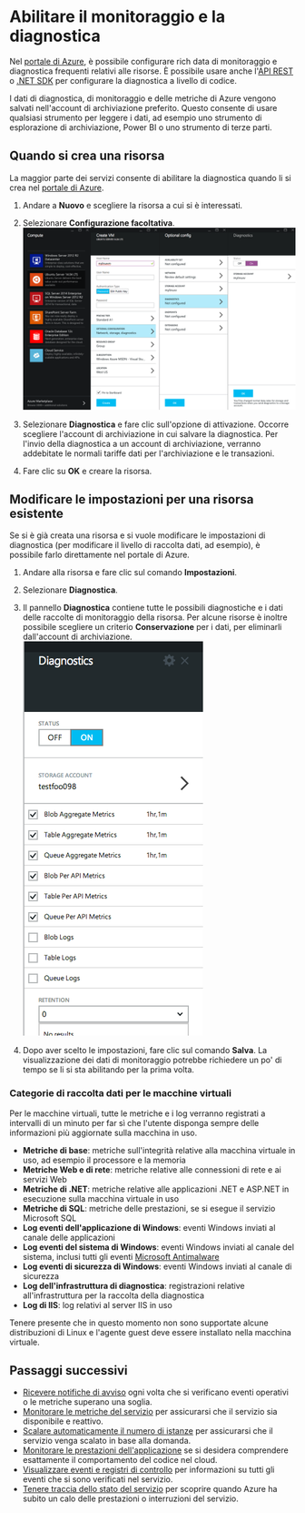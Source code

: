 <properties 
	pageTitle="Abilitare il monitoraggio e la diagnostica" 
	description="Informazioni su come configurare la diagnostica per le risorse in Azure." 
	authors="stepsic-microsoft-com" 
	manager="ronmart" 
	editor="" 
	services="azure-portal" 
	documentationCenter="na"/>

<tags 
	ms.service="azure-portal" 
	ms.workload="na" 
	ms.tgt_pltfrm="na" 
	ms.devlang="na" 
	ms.topic="article" 
	ms.date="09/08/2015" 
	ms.author="stepsic"/>

# Abilitare il monitoraggio e la diagnostica

Nel [portale di Azure](http://portal.azure.com), è possibile configurare rich data di monitoraggio e diagnostica frequenti relativi alle risorse. È possibile usare anche l'[API REST](https://msdn.microsoft.com/library/azure/dn931932.aspx) o [.NET SDK](https://www.nuget.org/packages/Microsoft.Azure.Insights/) per configurare la diagnostica a livello di codice.

I dati di diagnostica, di monitoraggio e delle metriche di Azure vengono salvati nell'account di archiviazione preferito. Questo consente di usare qualsiasi strumento per leggere i dati, ad esempio uno strumento di esplorazione di archiviazione, Power BI o uno strumento di terze parti.

## Quando si crea una risorsa

La maggior parte dei servizi consente di abilitare la diagnostica quando li si crea nel [portale di Azure](http://portal.azure.com).

1. Andare a **Nuovo** e scegliere la risorsa a cui si è interessati. 

2. Selezionare **Configurazione facoltativa**. ![Pannello Diagnostica](./media/insights-how-to-use-diagnostics/Insights_CreateTime.png)

3. Selezionare **Diagnostica** e fare clic sull'opzione di attivazione. Occorre scegliere l'account di archiviazione in cui salvare la diagnostica. Per l'invio della diagnostica a un account di archiviazione, verranno addebitate le normali tariffe dati per l'archiviazione e le transazioni.

4. Fare clic su **OK** e creare la risorsa.

## Modificare le impostazioni per una risorsa esistente

Se si è già creata una risorsa e si vuole modificare le impostazioni di diagnostica (per modificare il livello di raccolta dati, ad esempio), è possibile farlo direttamente nel portale di Azure.

1. Andare alla risorsa e fare clic sul comando **Impostazioni**.

2. Selezionare **Diagnostica**.

3. Il pannello **Diagnostica** contiene tutte le possibili diagnostiche e i dati delle raccolte di monitoraggio della risorsa. Per alcune risorse è inoltre possibile scegliere un criterio **Conservazione** per i dati, per eliminarli dall'account di archiviazione. ![Diagnostica dell'archiviazione](./media/insights-how-to-use-diagnostics/Insights_StorageDiagnostics.png)

4. Dopo aver scelto le impostazioni, fare clic sul comando **Salva**. La visualizzazione dei dati di monitoraggio potrebbe richiedere un po' di tempo se li si sta abilitando per la prima volta.

### Categorie di raccolta dati per le macchine virtuali
Per le macchine virtuali, tutte le metriche e i log verranno registrati a intervalli di un minuto per far sì che l'utente disponga sempre delle informazioni più aggiornate sulla macchina in uso.

- **Metriche di base**: metriche sull'integrità relative alla macchina virtuale in uso, ad esempio il processore e la memoria 
- **Metriche Web e di rete**: metriche relative alle connessioni di rete e ai servizi Web
- **Metriche di .NET**: metriche relative alle applicazioni .NET e ASP.NET in esecuzione sulla macchina virtuale in uso
- **Metriche di SQL**: metriche delle prestazioni, se si esegue il servizio Microsoft SQL
- **Log eventi dell'applicazione di Windows**: eventi Windows inviati al canale delle applicazioni
- **Log eventi del sistema di Windows**: eventi Windows inviati al canale del sistema, inclusi tutti gli eventi [Microsoft Antimalware](http://go.microsoft.com/fwlink/?LinkID=404171&clcid=0x409) 
- **Log eventi di sicurezza di Windows**: eventi Windows inviati al canale di sicurezza
- **Log dell'infrastruttura di diagnostica**: registrazioni relative all'infrastruttura per la raccolta della diagnostica
- **Log di IIS**: log relativi al server IIS in uso

Tenere presente che in questo momento non sono supportate alcune distribuzioni di Linux e l'agente guest deve essere installato nella macchina virtuale.

## Passaggi successivi

* [Ricevere notifiche di avviso](insights-receive-alert-notifications.md) ogni volta che si verificano eventi operativi o le metriche superano una soglia.
* [Monitorare le metriche del servizio](insights-how-to-customize-monitoring.md) per assicurarsi che il servizio sia disponibile e reattivo.
* [Scalare automaticamente il numero di istanze](insights-how-to-scale.md) per assicurarsi che il servizio venga scalato in base alla domanda.
* [Monitorare le prestazioni dell'applicazione](insights-perf-analytics.md) se si desidera comprendere esattamente il comportamento del codice nel cloud.
* [Visualizzare eventi e registri di controllo](insights-debugging-with-events.md) per informazioni su tutti gli eventi che si sono verificati nel servizio.
* [Tenere traccia dello stato del servizio](insights-service-health.md) per scoprire quando Azure ha subito un calo delle prestazioni o interruzioni del servizio. 
 

<!---HONumber=Sept15_HO2-->